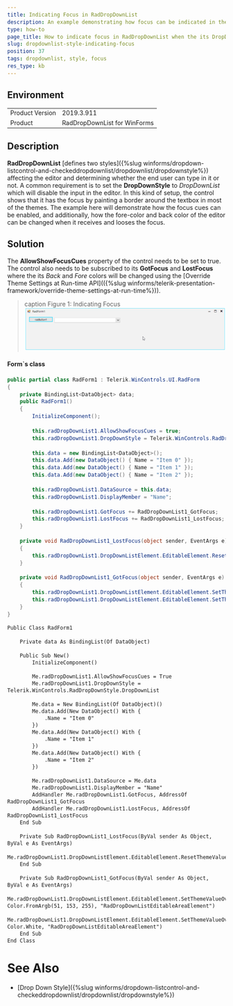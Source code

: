 ```yaml
---
title: Indicating Focus in RadDropDownList
description: An example demonstrating how focus can be indicated in the RadDropDownList when the its DropDownStyle property is set to DropDownList  
type: how-to 
page_title: How to indicate focus in RadDropDownList when the its DropDownStyle property is set to DropDownList
slug: dropdownlist-style-indicating-focus
position: 37
tags: dropdownlist, style, focus
res_type: kb
---
```


## Environment
<table>
	<tr>
		<td>Product Version</td>
		<td>2019.3.911</td>
	</tr>
	<tr>
		<td>Product</td>
		<td>RadDropDownList for WinForms</td>
	</tr>
</table>


## Description

**RadDropDownList** [defines two styles]({%slug winforms/dropdown-listcontrol-and-checkeddropdownlist/dropdownlist/dropdownstyle%}) affecting the editor and determining whether the end user can type in it or not. A common requirement is to set the **DropDownStyle** to *DropDownList* which will disable the input in the editor. In this kind of setup, the control shows that it has the focus by painting a border around the textbox in most of the themes. The example here will demonstrate how the focus cues can be enabled, and additionally, how the fore-color and back color of the editor can be changed when it receives and looses the focus.

## Solution

The **AllowShowFocusCues** property of the control needs to be set to true. The control also needs to be subscribed to its **GotFocus** and **LostFocus** where the its *Back* and *Fore* colors will be changed using the [Override Theme Settings at Run-time API](({%slug winforms/telerik-presentation-framework/override-theme-settings-at-run-time%})). 

>caption Figure 1: Indicating Focus
![dropdownlist-style-indicating-focus 001](images/dropdownlist-style-indicating-focus.gif)

#### Form`s class

````C#            
public partial class RadForm1 : Telerik.WinControls.UI.RadForm
{
    private BindingList<DataObject> data;
    public RadForm1()
    {
        InitializeComponent();

        this.radDropDownList1.AllowShowFocusCues = true;
        this.radDropDownList1.DropDownStyle = Telerik.WinControls.RadDropDownStyle.DropDownList;

        this.data = new BindingList<DataObject>();
        this.data.Add(new DataObject() { Name = "Item 0" });
        this.data.Add(new DataObject() { Name = "Item 1" });
        this.data.Add(new DataObject() { Name = "Item 2" });

        this.radDropDownList1.DataSource = this.data;
        this.radDropDownList1.DisplayMember = "Name";

        this.radDropDownList1.GotFocus += RadDropDownList1_GotFocus;
        this.radDropDownList1.LostFocus += RadDropDownList1_LostFocus;
    }

    private void RadDropDownList1_LostFocus(object sender, EventArgs e)
    {
        this.radDropDownList1.DropDownListElement.EditableElement.ResetThemeValueOverrides();
    }

    private void RadDropDownList1_GotFocus(object sender, EventArgs e)
    {
        this.radDropDownList1.DropDownListElement.EditableElement.SetThemeValueOverride(RadItem.BackColorProperty, Color.FromArgb(51, 153, 255), "RadDropDownListEditableAreaElement");
        this.radDropDownList1.DropDownListElement.EditableElement.SetThemeValueOverride(RadItem.ForeColorProperty, Color.White, "RadDropDownListEditableAreaElement");
    }
}

````
````VB.NET
Public Class RadForm1

    Private data As BindingList(Of DataObject)

    Public Sub New()
        InitializeComponent()

        Me.radDropDownList1.AllowShowFocusCues = True
        Me.radDropDownList1.DropDownStyle = Telerik.WinControls.RadDropDownStyle.DropDownList

        Me.data = New BindingList(Of DataObject)()
        Me.data.Add(New DataObject() With {
            .Name = "Item 0"
        })
        Me.data.Add(New DataObject() With {
            .Name = "Item 1"
        })
        Me.data.Add(New DataObject() With {
            .Name = "Item 2"
        })

        Me.radDropDownList1.DataSource = Me.data
        Me.radDropDownList1.DisplayMember = "Name"
        AddHandler Me.radDropDownList1.GotFocus, AddressOf RadDropDownList1_GotFocus
        AddHandler Me.radDropDownList1.LostFocus, AddressOf RadDropDownList1_LostFocus
    End Sub

    Private Sub RadDropDownList1_LostFocus(ByVal sender As Object, ByVal e As EventArgs)
        Me.radDropDownList1.DropDownListElement.EditableElement.ResetThemeValueOverrides()
    End Sub

    Private Sub RadDropDownList1_GotFocus(ByVal sender As Object, ByVal e As EventArgs)
        Me.radDropDownList1.DropDownListElement.EditableElement.SetThemeValueOverride(RadItem.BackColorProperty, Color.FromArgb(51, 153, 255), "RadDropDownListEditableAreaElement")
        Me.radDropDownList1.DropDownListElement.EditableElement.SetThemeValueOverride(RadItem.ForeColorProperty, Color.White, "RadDropDownListEditableAreaElement")
    End Sub
End Class

````

# See Also
* [Drop Down Style]({%slug winforms/dropdown-listcontrol-and-checkeddropdownlist/dropdownlist/dropdownstyle%})